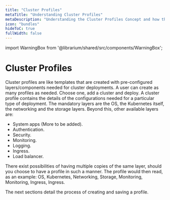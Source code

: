 ```yaml
---
title: "Cluster Profiles"
metaTitle: "Understanding Cluster Profiles"
metaDescription: "Understanding the Cluster Profiles Concept and how they make Spectro Cloud powerful"
icon: "bundles"
hideToC: true
fullWidth: false
---
```


import WarningBox from '@librarium/shared/src/components/WarningBox';

# Cluster Profiles

Cluster profiles are like templates that are created with pre-configured layers/components needed for cluster deployments. A user can create as many profiles as needed. Choose one, add a cluster and deploy. A cluster profile contains the details of the configurations needed for a particular type of deployment. The mandatory layers are the OS, the Kubernetes itself, the networking and the storage layers. Beyond this, other available layers are:

- System apps (More to be added).
- Authentication.
- Security.
- Monitoring.
- Logging.
- Ingress.
- Load balancer.

There exist possibilities of having multiple copies of the same layer, should you choose to have a profile in such a manner. The profile would then read, as an example: OS, Kubernetes, Networking, Storage, Monitoring, Monitoring, Ingress, Ingress.

The next sections detail the process of creating and saving a profile.
